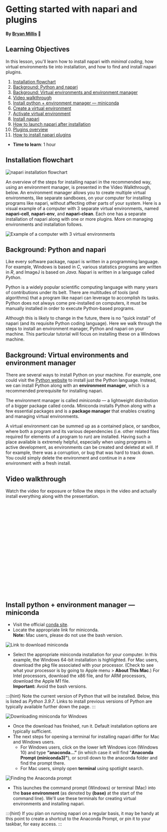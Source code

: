 Getting started with napari and plugins
=======================
**By [Bryan Millis](https://chanzuckerberg.github.io/napari-segmentation-workshop/preface/whomadethis.html#bryan-millis) 🔬**
## Learning Objectives

In this lesson, you'll learn how to install napari with *minimal coding*, how virtual environments tie into installation, and how to find and install napari plugins. 

1.  [Installation flowchart](#installation-flowchart)
2.  [Background: Python and napari](#background-python-and-napari)
3.  [Background: Virtual environments and environment manager](#background-virtual-environments-and-environment-manager)
4.  [Video walkthrough](#video-walkthrough)
5.  [Install python + environment manager — miniconda](#install-python--environment-manager--miniconda)
6.  [Create a virtual environment](./gettingstarted-2.md#create-a-virtual-environment)
7.  [Activate virtual environment](./gettingstarted-2.md#activate-virtual-environment)
8.  [Install napari](./gettingstarted-2.md#install-napari)
9.  [How to launch napari after installation](./gettingstarted-2.md#launching-napari-after-installation-session)
10.  [Plugins overview](./gettingstarted-3.md)
11.  [How to install napari plugins](./gettingstarted-3.md#plugin-installation-tutorial)

- **Time to learn**: 1 hour

## Installation flowchart

![napari installation flowchart](images/install_flowchart.png)

An overview of the steps for installing napari in the recommended way, using an environment manager, is presented in the Video Walkthrough, below. An environment manager allows you to create multiple virtual environments, like separate sandboxes, on your computer for installing programs like napari, without affecting other parts of your system. Here is a visual example of a computer with 3 separate virtual environments, named **napari-cell**, **napari-env**, and **napari-clean**. Each one has a separate installation of napari along with one or more plugins. More on managing environments and installation follows.

![Example of a computer with 3 virtual environments](images/environments.png)

## Background: Python and napari

Like every software package, napari is written in a programming language. For example, Windows is based in *C*, various statistics programs are written in *R*, and ImageJ is based on *Java*. Napari is written in a language called *Python*. 

Python is a widely popular scientific computing language with many years of contributions under its belt. There are multitudes of tools (and algorithms) that a program like napari can leverage to accomplish its tasks. Python does not always come pre-installed on computers, it must be manually installed in order to execute Python-based programs.  

Although this is likely to change in the future, there is no “quick install” of napari (and its requisite Python coding language). Here we walk through the steps to install an environment manager, Python and napari on your machine. This particular tutorial will focus on installing these on a Windows machine. 

## Background: Virtual environments and environment manager

There are several ways to install Python on your machine. For example, one could visit the [Python website](https://www.python.org/) to install just the Python language. Instead, we can install Python along with an **environment manager**, which is a recommended prerequisite for installing napari.  

The environment manager is called *miniconda* — a lightweight distribution of a bigger package called conda. Miniconda installs Python along with a few essential packages and is a **package manager** that enables creating and managing virtual environments. 

A virtual environment can be summed up as a contained place, or sandbox, where both a program and its various dependencies (i.e. other related files required for elements of a program to run) are installed. Having such a place available is extremely helpful, especially when using programs in active development, as environments can be created and deleted at will. If for example, there was a corruption, or bug that was hard to track down. You could simply delete the environment and continue in a new environment with a fresh install.

## Video walkthrough

Watch the video for exposure or follow the steps in the video and actually install everything along with the presentation. 

<script src="https://fast.wistia.com/embed/medias/oq63bmeubj.jsonp" async></script><script src="https://fast.wistia.com/assets/external/E-v1.js" async></script><div class="wistia_responsive_padding" style="padding:56.25% 0 0 0;position:relative;"><div class="wistia_responsive_wrapper" style="height:100%;left:0;position:absolute;top:0;width:100%;"><div class="wistia_embed wistia_async_oq63bmeubj seo=false videoFoam=true" style="height:100%;position:relative;width:100%"><div class="wistia_swatch" style="height:100%;left:0;opacity:0;overflow:hidden;position:absolute;top:0;transition:opacity 200ms;width:100%;"><img src="https://fast.wistia.com/embed/medias/oq63bmeubj/swatch" style="filter:blur(5px);height:100%;object-fit:contain;width:100%;" alt="" aria-hidden="true" onload="this.parentNode.style.opacity=1;" /></div></div></div></div>  

## Install python + environment manager — miniconda

- Visit the official [conda site](conda.io).
- Locate the appropriate link for miniconda.  
  **Note:** Mac users, please do not use the bash version. 

![Link to download miniconda](images/install-1.png)

- Select the appropriate miniconda installation for your computer. In this example, the Windows 64-bit installation is highlighted. For Mac users, download the pkg file associated with your processor. (Check to see what your processor is by going to Apple menu > **About This Mac**.) For Intel processors, download the x86 file, and for ARM processors, download the Apple M1 file.  
**Important:** Avoid the bash versions.

:::{hint} 
Note the current version of Python that will be installed. Below, this is listed as *Python 3.9.7*. Links to install previous versions of Python are typically available further down the page.
:::

![Downloading miniconda for Windows](images/install-2.png)

- Once the download has finished, run it. Default installation options are typically sufficient.
- The next steps for opening a terminal for installing napari differ for Mac and Windows users.  
    - For Windows users, click on the lower left Windows icon (Windows 10) and type **“anaconda…”** (in which case it will find "**Anaconda Prompt (miniconda3)"**), or scroll down to the anaconda folder and find the prompt there.  
    - For Mac users, simply open **terminal** using spotlight search.

![Finding the Anaconda prompt](images/install-3.png)

- This launches the command prompt (Windows) or terminal (Mac) into the **base environment** (as denoted by **(base)** at the start of the command line). We'll use these terminals for creating virtual environments and installing napari.

:::{hint} 
If you plan on running napari on a regular basis, it may be handy at this point to create a shortcut to the Anaconda Prompt, or pin it to your taskbar, for easy access.
:::
